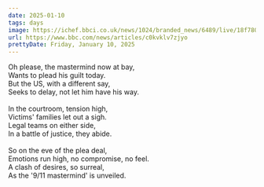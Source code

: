 ```yaml
---
date: 2025-01-10
tags: days
image: https://ichef.bbci.co.uk/news/1024/branded_news/6489/live/18f78010-ce9f-11ef-8888-911609e25ffa.jpg
url: https://www.bbc.com/news/articles/c0kvklv7zjyo
prettyDate: Friday, January 10, 2025
---
```

Oh please, the mastermind now at bay,<br>Wants to plead his guilt today.<br>But the US, with a different say,<br>Seeks to delay, not let him have his way.<br><br>In the courtroom, tension high,<br>Victims' families let out a sigh.<br>Legal teams on either side,<br>In a battle of justice, they abide.<br><br>So on the eve of the plea deal,<br>Emotions run high, no compromise, no feel.<br>A clash of desires, so surreal,<br>As the '9/11 mastermind' is unveiled.